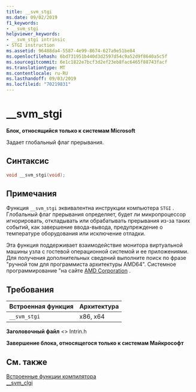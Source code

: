 ```yaml
---
title: __svm_stgi
ms.date: 09/02/2019
f1_keywords:
- __svm_stgi
helpviewer_keywords:
- __svm_stgi intrinsic
- STGI instruction
ms.assetid: 96488da4-5587-4e99-8674-627a9e51be84
ms.openlocfilehash: 6bd731951b440d3d2597d54c9a52d9f8640a5c5f
ms.sourcegitcommit: 6e1c1822e7bcf3d2ef23eb8fac6465f88743facf
ms.translationtype: MT
ms.contentlocale: ru-RU
ms.lasthandoff: 09/03/2019
ms.locfileid: "70219831"
---
```

# <a name="__svm_stgi"></a>__svm_stgi

**Блок, относящийся только к системам Microsoft**

Задает глобальный флаг прерывания.

## <a name="syntax"></a>Синтаксис

```C
void __svm_stgi(void);
```

## <a name="remarks"></a>Примечания

Функция `__svm_stgi` эквивалентна инструкции компьютера `STGI` . Глобальный флаг прерывания определяет, будет ли микропроцессор игнорировать, откладывать или обрабатывать прерывания из-за таких событий, как завершение ввода-вывода, предупреждение о температуре оборудования или исключение отладки.

Эта функция поддерживает взаимодействие монитора виртуальной машины узла с гостевой операционной системой и ее приложениями. Для получения дополнительных сведений выполните поиск по фразе "ручной том для программиста архитектуры AMD64". Системное программирование "на сайте [AMD Corporation](https://developer.amd.com/resources/developer-guides-manuals/) .

## <a name="requirements"></a>Требования

|Встроенная функция|Архитектура|
|---------------|------------------|
|`__svm_stgi`|x86, x64|

**Заголовочный файл** \<> Intrin.h

**Завершение блока, относящегося только к системам Майкрософт**

## <a name="see-also"></a>См. также

[Встроенные функции компилятора](../intrinsics/compiler-intrinsics.md)\
[__svm_clgi](../intrinsics/svm-clgi.md)
